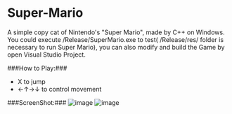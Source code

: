 ﻿Super-Mario
===========

A simple copy cat of Nintendo's "Super Mario", made by C++ on Windows.
You could execute /Release/SuperMario.exe to test( /Release/res/ folder is necessary to run Super Mario), you can also modify and build the Game by open Visual Studio Project.

###How to Play:###

* X to jump
* ←↑→↓ to control movement

###ScreenShot:###
![image](https://github.com/wwy-hust/Super-Mario/blob/master/screenshot1.png)
![image](https://github.com/wwy-hust/Super-Mario/blob/master/screenshot2.png)

